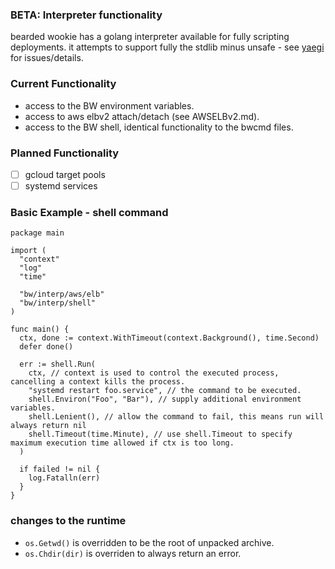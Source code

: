 ### BETA: Interpreter functionality

bearded wookie has a golang interpreter available for fully scripting
deployments. it attempts to support fully the stdlib minus unsafe - see [yaegi](https://github.com/containous/yaegi) for issues/details.

### Current Functionality
- access to the BW environment variables.
- access to aws elbv2 attach/detach (see AWSELBv2.md).
- access to the BW shell, identical functionality to the bwcmd files.

### Planned Functionality
- [ ] gcloud target pools
- [ ] systemd services

### Basic Example - shell command

```golang
package main

import (
  "context"
  "log"
  "time"

  "bw/interp/aws/elb"
  "bw/interp/shell"
)

func main() {
  ctx, done := context.WithTimeout(context.Background(), time.Second)
  defer done()

  err := shell.Run(
    ctx, // context is used to control the executed process, cancelling a context kills the process.
    "systemd restart foo.service", // the command to be executed.
    shell.Environ("Foo", "Bar"), // supply additional environment variables.
    shell.Lenient(), // allow the command to fail, this means run will always return nil
    shell.Timeout(time.Minute), // use shell.Timeout to specify maximum execution time allowed if ctx is too long.
  )

  if failed != nil {
    log.Fatalln(err)
  }
}
```

### changes to the runtime
- `os.Getwd()` is overridden to be the root of unpacked archive.
- `os.Chdir(dir)` is overriden to always return an error.
